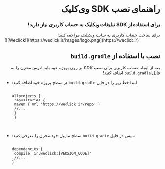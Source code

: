 <div dir="rtl">
<h1>راهنمای نصب SDK وی&zwnj;کلیک</h1>
<h3>برای استفاده از SDK تبلیغات ویکلیک به حساب کاربری نیاز دارید!</h3>
<a href="http://weclick.ir"> برای ساخت حساب کاربری به سایت ویکیلیک مراجعه کنید! </a>

<div dir="ltr">
[![Weclick!](https://weclick.ir/images/logo.png)](https://weclick.ir)
</div>

<h2>نصب با استفاده از <code>build.gradle</code></h2>
<p>بعد از ایجاد حساب کاربری برای نصب SDK بر روی پروژه خود باید ادرس مخزن را به فایل <code>build.gradle</code> اضافه کنید!</p>
<ul dir="ltr">
<li>
<div dir="rtl">
<p dir="rtl">ابتدا خط زیر را در فایل <code>build.gradle</code> در سطح پروژه خود اضافه کنید:</p>
<pre dir="ltr"><code>
allprojects {
 repositories {
 maven { url 'https://weclick.ir/repo' }
 //...
 }
 }
 </code>
 </pre>
</div>
</li>
<li>
<p dir="rtl">سپس در فایل <code>build.gradle</code> سطح ماژول خود مخزن را معرفی کنید:</p>
<pre dir="ltr"><code>
dependencies {
 compile 'ir.weclick:[VERSION_CODE]'
 //...
}
</code>
</pre>
</li>
</ul>
</div>
